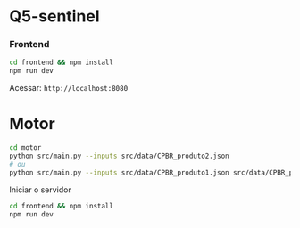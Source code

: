 # Q5-sentinel

### Frontend

```bash
cd frontend && npm install
npm run dev
```

Acessar: `http://localhost:8080`

# Motor

```bash
cd motor
python src/main.py --inputs src/data/CPBR_produto2.json
# ou
python src/main.py --inputs src/data/CPBR_produto1.json src/data/CPBR_produto2.json src/data/CPBR_produto3.json
```

Iniciar o servidor


```bash
cd frontend && npm install
npm run dev
```
